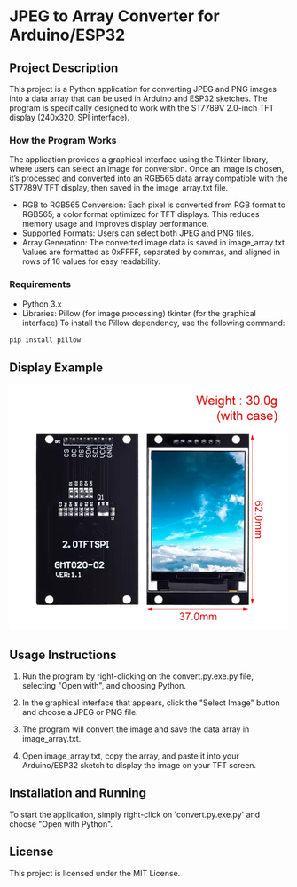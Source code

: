 # JPEG to Array Converter for Arduino/ESP32
## Project Description
This project is a Python application for converting JPEG and PNG images into a data array that can be used in Arduino and ESP32 sketches. The program is specifically designed to work with the ST7789V 2.0-inch TFT display (240x320, SPI interface).

### How the Program Works
The application provides a graphical interface using the Tkinter library, where users can select an image for conversion. Once an image is chosen, it’s processed and converted into an RGB565 data array compatible with the ST7789V TFT display, then saved in the image_array.txt file.

-  RGB to RGB565 Conversion: Each pixel is converted from RGB format to RGB565, a color format optimized for TFT displays. This reduces memory usage and improves display performance.
-  Supported Formats: Users can select both JPEG and PNG files.
-  Array Generation: The converted image data is saved in image_array.txt. Values are formatted as 0xFFFF, separated by commas, and aligned in rows of 16 values for easy readability.
### Requirements
- Python 3.x
- Libraries:
Pillow (for image processing)
tkinter (for the graphical interface)
To install the Pillow dependency, use the following command:

```bash
pip install pillow
```

## Display Example
![Display](img211249.png)


## Usage Instructions

1. Run the program by right-clicking on the convert.py.exe.py file, selecting "Open with", and choosing Python.

2. In the graphical interface that appears, click the "Select Image" button and choose a JPEG or PNG file.

3. The program will convert the image and save the data array in image_array.txt.

4. Open image_array.txt, copy the array, and paste it into your Arduino/ESP32 sketch to display the image on your TFT screen.
 

## Installation and Running

To start the application, simply right-click on 'convert.py.exe.py' and choose "Open with Python".

## License
This project is licensed under the MIT License.
